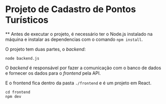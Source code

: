 # Projeto de Cadastro de Pontos Turísticos

** Antes de executar o projeto, é necessário ter o Node.js instalado na máquina e instalar as dependencias com o comando `npm install`.

O projeto tem duas partes, o *backend*:

```
node backend.js
```

O *backend* é responsável por fazer a comunicação com o banco de dados e fornecer os dados para o *frontend* pela API.

E o frontend fica dentro da pasta `./frontend` e é um projeto em React.

```
cd frontend
npm dev
```
